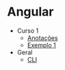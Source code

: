# Angular

- Curso 1
    - [Anotações](c1-notes.md)
    - [Exemplo 1](c1-ex01.md)
- Geral    
    - [CLI](cli.md)